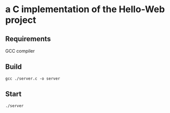 # a C implementation of the Hello-Web project

## Requirements

GCC compiler

## Build

```shell
gcc ./server.c -o server
```

## Start

```shell
./server
```